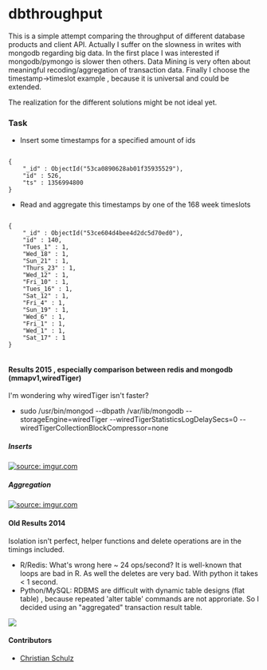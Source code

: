 dbthroughput
============

This is a simple attempt comparing the throughput of different database products and client API. 
Actually I suffer on the slowness in  writes with mongodb regarding big data. In the first place I was 
interested if mongodb/pymongo is slower then others.  Data Mining is very often about meaningful 
recoding/aggregation  of transaction data. Finally I choose the timestamp->timeslot example , because it is universal 
and could be extended.

The realization for the different solutions might be not ideal yet.


### Task

* Insert some timestamps for a specified amount of ids

```

{
    "_id" : ObjectId("53ca0890628ab01f35935529"),
    "id" : 526,
    "ts" : 1356994800
}

```

* Read and aggregate this timestamps by one of the 168 week timeslots

```

{
    "_id" : ObjectId("53ce604d4bee4d2dc5d70ed0"),
    "id" : 140,
    "Tues_1" : 1,
    "Wed_18" : 1,
    "Sun_21" : 1,
    "Thurs_23" : 1,
    "Wed_12" : 1,
    "Fri_10" : 1,
    "Tues_16" : 1,
    "Sat_12" : 1,
    "Fri_4" : 1,
    "Sun_19" : 1,
    "Wed_6" : 1,
    "Fri_1" : 1,
    "Wed_1" : 1,
    "Sat_17" : 1
}


```
#### Results 2015 , especially comparison between redis and mongodb (mmapv1,wiredTiger)

I'm wondering why wiredTiger isn't faster?

* sudo /usr/bin/mongod  --dbpath /var/lib/mongodb --storageEngine=wiredTiger --wiredTigerStatisticsLogDelaySecs=0 --wiredTigerCollectionBlockCompressor=none

##### Inserts

<a href="http://imgur.com/AZWgvdW"><img src="http://i.imgur.com/AZWgvdW.png" title="source: imgur.com" /></a>

##### Aggregation

<a href="http://imgur.com/qflTYb4"><img src="http://i.imgur.com/qflTYb4.png" title="source: imgur.com" /></a>


#### Old Results 2014

Isolation isn't perfect, helper functions and delete operations are in the timings included.

* R/Redis: What's wrong here ~ 24 ops/second? It is well-known that loops are bad in R. As well the deletes are very bad. With python it takes < 1 second.
* Python/MySQL: RDBMS are difficult with dynamic table designs (flat table) , because repeated 'alter table' commands are not approriate.
So I decided using an "aggregated" transaction result table.


<img src="http://i.imgur.com/oXsm38H.png">

#### Contributors
* [Christian Schulz](https://twitter.com/nnfuzzy)